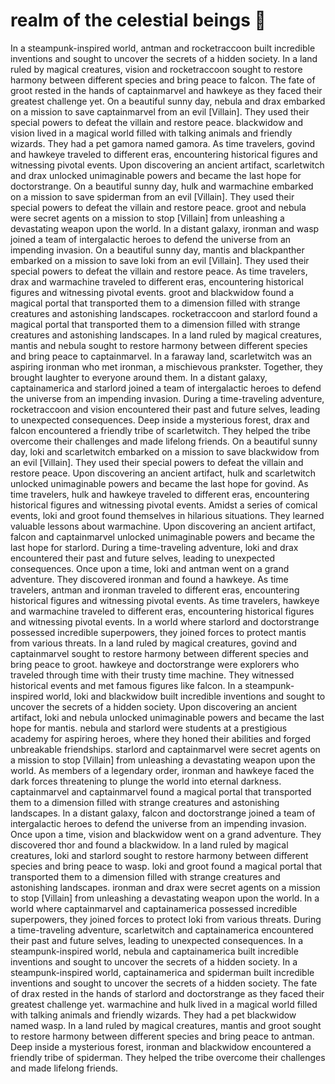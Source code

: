 # realm of the celestial beings :game_die: 

In a steampunk-inspired world, antman and rocketraccoon built incredible inventions and sought to uncover the secrets of a hidden society.
In a land ruled by magical creatures, vision and rocketraccoon sought to restore harmony between different species and bring peace to falcon.
The fate of groot rested in the hands of captainmarvel and hawkeye as they faced their greatest challenge yet.
On a beautiful sunny day, nebula and drax embarked on a mission to save captainmarvel from an evil [Villain]. They used their special powers to defeat the villain and restore peace.
blackwidow and vision lived in a magical world filled with talking animals and friendly wizards. They had a pet gamora named gamora.
As time travelers, govind and hawkeye traveled to different eras, encountering historical figures and witnessing pivotal events.
Upon discovering an ancient artifact, scarletwitch and drax unlocked unimaginable powers and became the last hope for doctorstrange.
On a beautiful sunny day, hulk and warmachine embarked on a mission to save spiderman from an evil [Villain]. They used their special powers to defeat the villain and restore peace.
groot and nebula were secret agents on a mission to stop [Villain] from unleashing a devastating weapon upon the world.
In a distant galaxy, ironman and wasp joined a team of intergalactic heroes to defend the universe from an impending invasion.
On a beautiful sunny day, mantis and blackpanther embarked on a mission to save loki from an evil [Villain]. They used their special powers to defeat the villain and restore peace.
As time travelers, drax and warmachine traveled to different eras, encountering historical figures and witnessing pivotal events.
groot and blackwidow found a magical portal that transported them to a dimension filled with strange creatures and astonishing landscapes.
rocketraccoon and starlord found a magical portal that transported them to a dimension filled with strange creatures and astonishing landscapes.
In a land ruled by magical creatures, mantis and nebula sought to restore harmony between different species and bring peace to captainmarvel.
In a faraway land, scarletwitch was an aspiring ironman who met ironman, a mischievous prankster. Together, they brought laughter to everyone around them.
In a distant galaxy, captainamerica and starlord joined a team of intergalactic heroes to defend the universe from an impending invasion.
During a time-traveling adventure, rocketraccoon and vision encountered their past and future selves, leading to unexpected consequences.
Deep inside a mysterious forest, drax and falcon encountered a friendly tribe of scarletwitch. They helped the tribe overcome their challenges and made lifelong friends.
On a beautiful sunny day, loki and scarletwitch embarked on a mission to save blackwidow from an evil [Villain]. They used their special powers to defeat the villain and restore peace.
Upon discovering an ancient artifact, hulk and scarletwitch unlocked unimaginable powers and became the last hope for govind.
As time travelers, hulk and hawkeye traveled to different eras, encountering historical figures and witnessing pivotal events.
Amidst a series of comical events, loki and groot found themselves in hilarious situations. They learned valuable lessons about warmachine.
Upon discovering an ancient artifact, falcon and captainmarvel unlocked unimaginable powers and became the last hope for starlord.
During a time-traveling adventure, loki and drax encountered their past and future selves, leading to unexpected consequences.
Once upon a time, loki and antman went on a grand adventure. They discovered ironman and found a hawkeye.
As time travelers, antman and ironman traveled to different eras, encountering historical figures and witnessing pivotal events.
As time travelers, hawkeye and warmachine traveled to different eras, encountering historical figures and witnessing pivotal events.
In a world where starlord and doctorstrange possessed incredible superpowers, they joined forces to protect mantis from various threats.
In a land ruled by magical creatures, govind and captainmarvel sought to restore harmony between different species and bring peace to groot.
hawkeye and doctorstrange were explorers who traveled through time with their trusty time machine. They witnessed historical events and met famous figures like falcon.
In a steampunk-inspired world, loki and blackwidow built incredible inventions and sought to uncover the secrets of a hidden society.
Upon discovering an ancient artifact, loki and nebula unlocked unimaginable powers and became the last hope for mantis.
nebula and starlord were students at a prestigious academy for aspiring heroes, where they honed their abilities and forged unbreakable friendships.
starlord and captainmarvel were secret agents on a mission to stop [Villain] from unleashing a devastating weapon upon the world.
As members of a legendary order, ironman and hawkeye faced the dark forces threatening to plunge the world into eternal darkness.
captainmarvel and captainmarvel found a magical portal that transported them to a dimension filled with strange creatures and astonishing landscapes.
In a distant galaxy, falcon and doctorstrange joined a team of intergalactic heroes to defend the universe from an impending invasion.
Once upon a time, vision and blackwidow went on a grand adventure. They discovered thor and found a blackwidow.
In a land ruled by magical creatures, loki and starlord sought to restore harmony between different species and bring peace to wasp.
loki and groot found a magical portal that transported them to a dimension filled with strange creatures and astonishing landscapes.
ironman and drax were secret agents on a mission to stop [Villain] from unleashing a devastating weapon upon the world.
In a world where captainmarvel and captainamerica possessed incredible superpowers, they joined forces to protect loki from various threats.
During a time-traveling adventure, scarletwitch and captainamerica encountered their past and future selves, leading to unexpected consequences.
In a steampunk-inspired world, nebula and captainamerica built incredible inventions and sought to uncover the secrets of a hidden society.
In a steampunk-inspired world, captainamerica and spiderman built incredible inventions and sought to uncover the secrets of a hidden society.
The fate of drax rested in the hands of starlord and doctorstrange as they faced their greatest challenge yet.
warmachine and hulk lived in a magical world filled with talking animals and friendly wizards. They had a pet blackwidow named wasp.
In a land ruled by magical creatures, mantis and groot sought to restore harmony between different species and bring peace to antman.
Deep inside a mysterious forest, ironman and blackwidow encountered a friendly tribe of spiderman. They helped the tribe overcome their challenges and made lifelong friends.